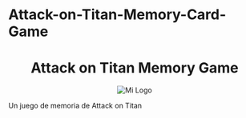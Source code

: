 # Attack-on-Titan-Memory-Card-Game
<h1 align="center">Attack on Titan Memory Game </h1>

<p align="center">
  <img src="imageLogo/imgLogo.png" alt="Mi Logo" />
</p>

Un juego de memoria de Attack on Titan
